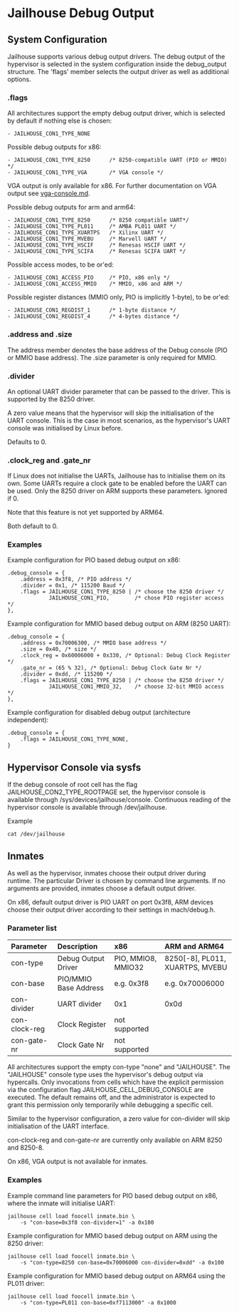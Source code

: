 Jailhouse Debug Output
======================

System Configuration
--------------------

Jailhouse supports various debug output drivers.  The debug output of the
hypervisor is selected in the system configuration inside the debug_output
structure.  The 'flags' member selects the output driver as well as additional
options.

### .flags
All architectures support the empty debug output driver, which is selected by
default if nothing else is chosen:

    - JAILHOUSE_CON1_TYPE_NONE

Possible debug outputs for x86:

    - JAILHOUSE_CON1_TYPE_8250      /* 8250-compatible UART (PIO or MMIO) */
    - JAILHOUSE_CON1_TYPE_VGA       /* VGA console */

VGA output is only available for x86. For further documentation on VGA output
see [vga-console.md](vga-console.md).

Possible debug outputs for arm and arm64:

    - JAILHOUSE_CON1_TYPE_8250      /* 8250 compatible UART*/
    - JAILHOUSE_CON1_TYPE_PL011     /* AMBA PL011 UART */
    - JAILHOUSE_CON1_TYPE_XUARTPS   /* Xilinx UART */
    - JAILHOUSE_CON1_TYPE_MVEBU     /* Marvell UART */
    - JAILHOUSE_CON1_TYPE_HSCIF     /* Renesas HSCIF UART */
    - JAILHOUSE_CON1_TYPE_SCIFA     /* Renesas SCIFA UART */

Possible access modes, to be or'ed:

    - JAILHOUSE_CON1_ACCESS_PIO     /* PIO, x86 only */
    - JAILHOUSE_CON1_ACCESS_MMIO    /* MMIO, x86 and ARM */

Possible register distances (MMIO only, PIO is implicitly 1-byte), to be or'ed:

    - JAILHOUSE_CON1_REGDIST_1      /* 1-byte distance */
    - JAILHOUSE_CON1_REGDIST_4      /* 4-bytes distance */

### .address and .size
The address member denotes the base address of the Debug console (PIO or MMIO
base address). The .size parameter is only required for MMIO.

### .divider
An optional UART divider parameter that can be passed to the driver. This is
supported by the 8250 driver.

A zero value means that the hypervisor will skip the initialisation of the UART
console.  This is the case in most scenarios, as the hypervisor's UART console
was initialised by Linux before.

Defaults to 0.

### .clock_reg and .gate_nr
If Linux does not initialise the UARTs, Jailhouse has to initialise them on
its own.  Some UARTs require a clock gate to be enabled before the UART can be
used.  Only the 8250 driver on ARM supports these parameters.  Ignored if 0.

Note that this feature is not yet supported by ARM64.

Both default to 0.

### Examples
Example configuration for PIO based debug output on x86:

    .debug_console = {
        .address = 0x3f8, /* PIO address */
        .divider = 0x1, /* 115200 Baud */
        .flags = JAILHOUSE_CON1_TYPE_8250 | /* choose the 8250 driver */
                 JAILHOUSE_CON1_PIO,        /* chose PIO register access */
    },

Example configuration for MMIO based debug output on ARM (8250 UART):

    .debug_console = {
        .address = 0x70006300, /* MMIO base address */
        .size = 0x40, /* size */
        .clock_reg = 0x60006000 + 0x330, /* Optional: Debug Clock Register */
        .gate_nr = (65 % 32), /* Optional: Debug Clock Gate Nr */
        .divider = 0xdd, /* 115200 */
        .flags = JAILHOUSE_CON1_TYPE_8250 | /* choose the 8250 driver */
                 JAILHOUSE_CON1_MMIO_32,    /* choose 32-bit MMIO access */
    },

Example configuration for disabled debug output (architecture independent):

    .debug_console = {
        .flags = JAILHOUSE_CON1_TYPE_NONE,
    }


Hypervisor Console via sysfs
----------------------------

If the debug console of root cell has the flag JAILHOUSE_CON2_TYPE_ROOTPAGE
set, the hypervisor console is available through
/sys/devices/jailhouse/console.  Continuous reading of the hypervisor console
is available through /dev/jailhouse.

Example

    cat /dev/jailhouse


Inmates
-------

As well as the hypervisor, inmates choose their output driver during runtime.
The particular Driver is chosen by command line arguments.  If no arguments
are provided, inmates choose a default output driver.

On x86, default output driver is PIO UART on port 0x3f8, ARM devices choose
their output driver according to their settings in mach/debug.h.

### Parameter list
| Parameter     | Description           | x86                | ARM and ARM64                   |
|:--------------|:----------------------|:-------------------|:--------------------------------|
| con-type      | Debug Output Driver   | PIO, MMIO8, MMIO32 | 8250[-8], PL011, XUARTPS, MVEBU |
| con-base      | PIO/MMIO Base Address | e.g. 0x3f8         | e.g. 0x70006000                 |
| con-divider   | UART divider          | 0x1                | 0x0d                            |
| con-clock-reg | Clock Register        | not supported      |                                 |
| con-gate-nr   | Clock Gate Nr         | not supported      |                                 |

All architectures support the empty con-type "none" and "JAILHOUSE".  The
"JAILHOUSE" console type uses the hypervisor's debug output via hypercalls.
Only invocations from cells which have the explicit permission via the
configuration flag JAILHOUSE_CELL_DEBUG_CONSOLE are executed.  The default
remains off, and the administrator is expected to grant this permission only
temporarily while debugging a specific cell.

Similar to the hypervisor configuration, a zero value for con-divider will skip
initialisation of the UART interface.

con-clock-reg and con-gate-nr are currently only available on ARM 8250 and
8250-8.

On x86, VGA output is not available for inmates.

### Examples
Example command line parameters for PIO based debug output on x86, where the
inmate will initialise UART:

    jailhouse cell load foocell inmate.bin \
        -s "con-base=0x3f8 con-divider=1" -a 0x100

Example configuration for MMIO based debug output on ARM using the 8250 driver:

    jailhouse cell load foocell inmate.bin \
        -s "con-type=8250 con-base=0x70006000 con-divider=0xdd" -a 0x100

Example configuration for MMIO based debug output on ARM64 using the PL011 driver:

    jailhouse cell load foocell inmate.bin \
        -s "con-type=PL011 con-base=0xf7113000" -a 0x1000
